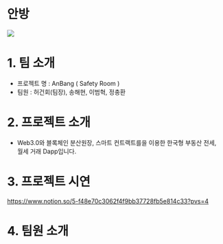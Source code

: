  # 안방
<img src="https://user-images.githubusercontent.com/113483518/218401123-d1e10f61-3695-4bbb-9f08-b81001c140cd.png">

# 1. 팀 소개
- 프로젝트 명 : AnBang ( Safety Room )
- 팀원 : 허건회(팀장), 송해현, 이범혁, 정충환

# 2. 프로젝트 소개
- Web3.0와 블록체인 분산원장, 스마트 컨트랙트를을 이용한 한국형 부동산 전세, 월세 거래 Dapp입니다.

# 3. 프로젝트 시연 
https://www.notion.so/5-f48e70c3062f4f9bb37728fb5e814c33?pvs=4
# 4. 팀원 소개


